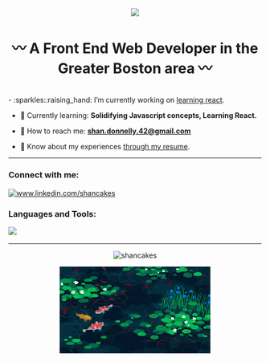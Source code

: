 
<div align="center">
  
<font color="purple">
<img src="https://lh3.googleusercontent.com/pw/ADCreHdXLT2hiGHpomHSmjtmSsnTAN_tHAKSpdVaYieGxHCTfnkc9pYZG62x23eZysWO3-xPYbcSAJlJ_5qcvAUGkdFqsoAq4DtjYqum7SlX4DaLXHeuVGquPswi-zHXpGk1kKrQfUsjDMx4mWY0iYtz3yM4aE5zfwPbPxb6AcQ53AkXbpIMzdnb9O9FrxXtitx5qRPtiU-sVrMXPphbVvZyDkmrBUf_tl7lojlPDN954NAXZoS3FPwdNNJN659IQU0e5OJJ847FPaOcr6v5unPH71BgTs1B-w0dwtxrdjROLBylJXpThQj3V1r12-7vbplqwBWzxSW5V9lsbgwyKAySRfIn_Zu8K1a0rQZpaejd3elMgx3VZhNpIBDH04CZaj-JQ8b8NUI7bq8Jwm1hSplRKW-30xyptKFA5hhCY5Z4974ujJKNjXW8eN43dFWAQoTCNqMbwQMaBbRxodA1gCS7NlYlFHt_HspSYpmIKImiB6AX-7-4S7q059B8kRNPApbalAUX2ajjA4kNRL_dxcy9a21cejFQYKunw-MZrXN52r9ewCaxUfQ1bWFTCNZFrqt5-0OV5FPbczDsE7_ZAdkK0EwUbRqXxzgnFcD_2NOTmxYDYEN8dUPVdPkvG088LcTQFK_JwRO1n76oTtncV20NWm8F0-AWDvgST6eT4FOxtsCcNu_KcfRC35MalrFjG_6HWTxtkjMiXEChYG4lOF6jeZTpRQctTxADbrmxxTX8NZoira8pWKXc4ari_bv_Ftq-tUZAgBblXCyXoCa61yZqeB4XNTkN7WfNCZiLHCBwyfUd1_OVFToeeBEUBG7WRXDP8b4bdbbaHvzQQ_oY_P5ivAOBZKJvp3z8Omo2_sK1ed5bmE0YT4tNlNd6VRUfy-do-XzNAw2dMSoKWi9rQx2hCXiUfo8c-hH8wGufXzp9dIpE3GHw3lRyxL9E9T-nw490RIWd7lB18qton-LhhdUdCjep-xeIuEc=w1470-h490-s-no?authuser=0">
</font> 

# :wavy_dash: A Front End Web Developer in the Greater Boston area :wavy_dash:

</div>

<br>

<div class="readme">
- :sparkles::raising_hand: I’m currently working on <a href="https://react.dev/">learning react</a>.

- :purple_heart: Currently learning: **Solidifying Javascript concepts, Learning React.**

- :purple_heart: How to reach me: **shan.donnelly.42@gmail.com**

- :purple_heart: Know about my experiences <a href="https://docs.google.com/document/d/13cbRTnO6nsltqqiPtai3ci7EjvdQaYeJdd5TfAJqc8E/edit?usp=sharing">through my resume</a>.

<hr>

<h3 align="left">Connect with me:</h3>
<p align="left">
<a href="https://www.linkedin.com/in/shancakes" target="blank"><img align="center" src="https://raw.githubusercontent.com/rahuldkjain/github-profile-readme-generator/master/src/images/icons/Social/linked-in-alt.svg" alt="www.linkedin.com/shancakes" height="30" width="40" /></a>
</p>

<div align="center">
  
   <link rel="stylesheet" href="https://cdn.jsdelivr.net/gh/devicons/devicon@v2.15.1/devicon.min.css"> 
  
<h3 align="left">Languages and Tools:</h3>
   <p align="left">   <img src="https://skillicons.dev/icons?i=git,vscode,html,css,js,react,nodejs,mongodb,postman,ps,ai,figma," /> </p>
<hr>


<p><img src="https://github-readme-stats.vercel.app/api/top-langs?username=shancakes&show_icons=true&locale=en&layout=compact" alt="shancakes" /></p>


  <img src="https://github.com/Shancakes/Shancakes/blob/main/g32K.gif" width="300">
  
</div>



